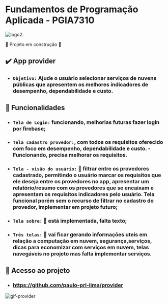 # Fundamentos de Programação Aplicada - PGIA7310


![logo2](https://github.com/paulo-prl-lima/provider/assets/70539316/012f8aff-8e83-4fdd-9d7f-dc67518285fb).

<h15>:construction: Projeto em construção :construction:</h15>


## ✔️ App provider 


- ### `Objetivo:` Ajude o usuário selecionar serviços de nuvens públicas que apresentem os melhores indicadores de desempenho, dependabilidade e custo.

## 🔨 Funcionalidades
- ### `Tela de Login:` funcionando, melhorias futuras fazer login por firebase;
- ### `Tela cadastro provedor:`, com todos os requisitos oferecido com foco em  desempenho, dependabilidade e custo. - Funcionando, precisa melhorar os requisitos.
- ### `Tela - visão do usuário:` 🚧 filtrar entre os provedores cadastrado, permitindo o usuário marcar os requisitos que ele deseja entre os provedores no app, apresentar um relatório/resumo com os provedores que se encaixam e apresentam os requisitos indicadores pelo usuário. Tela funcional porém sem o recurso de filtrar no cadastro do provedor, implementar em projeto futuro; 
- ### `Tela sobre:` 🚧 está implementada, falta texto; 
- ### `Três telas:` 🚧 vai ficar gerando informações uteis em relação a computação em nuvem, segurança,serviços, dicas para economizar com serviços em nuvem, telas navegáveis no projeto mas falta implementar serviços. 

## 📁 Acesso ao projeto
- ### https://github.com/paulo-prl-lima/provider
![gif-provider](https://github.com/paulo-prl-lima/provider/assets/70539316/41af9f3a-3d4a-43f5-a703-04c9566fcd1f)





